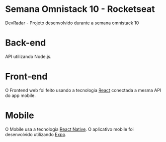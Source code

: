 # Semana Omnistack 10 - Rocketseat
 DevRadar - Projeto desenvolvido durante a semana omnistack 10
 
# Back-end

API utilizando Node.js.

# Front-end

O Frontend web foi feito usando a tecnologia <a href="https://pt-br.reactjs.org/">React</a> conectada a mesma API do app mobile.

# Mobile

O Mobile usa a tecnologia <a href="https://facebook.github.io/react-native/">React Native</a>. O aplicativo mobile foi desenvolvido utilizando <a href="https://expo.io/">Expo</a>.
